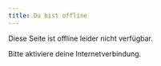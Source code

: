 ```yaml
---
title: Du bist offline
---
```

Diese Seite ist offline leider nicht verfügbar.

Bitte aktiviere deine Internetverbindung.
